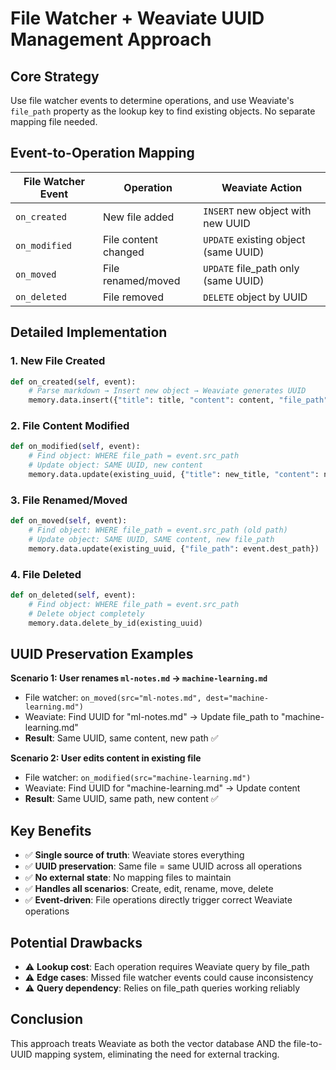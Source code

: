 # File Watcher + Weaviate UUID Management Approach

## Core Strategy
Use file watcher events to determine operations, and use Weaviate's `file_path` property as the lookup key to find existing objects. No separate mapping file needed.

## Event-to-Operation Mapping

| File Watcher Event | Operation | Weaviate Action |
|-------------------|-----------|-----------------|
| `on_created` | New file added | `INSERT` new object with new UUID |
| `on_modified` | File content changed | `UPDATE` existing object (same UUID) |
| `on_moved` | File renamed/moved | `UPDATE` file_path only (same UUID) |
| `on_deleted` | File removed | `DELETE` object by UUID |

## Detailed Implementation

### 1. New File Created
```python
def on_created(self, event):
    # Parse markdown → Insert new object → Weaviate generates UUID
    memory.data.insert({"title": title, "content": content, "file_path": path, ...})
```

### 2. File Content Modified  
```python
def on_modified(self, event):
    # Find object: WHERE file_path = event.src_path
    # Update object: SAME UUID, new content
    memory.data.update(existing_uuid, {"title": new_title, "content": new_content, ...})
```

### 3. File Renamed/Moved
```python
def on_moved(self, event):
    # Find object: WHERE file_path = event.src_path (old path)
    # Update object: SAME UUID, SAME content, new file_path
    memory.data.update(existing_uuid, {"file_path": event.dest_path})
```

### 4. File Deleted
```python
def on_deleted(self, event):
    # Find object: WHERE file_path = event.src_path
    # Delete object completely
    memory.data.delete_by_id(existing_uuid)
```

## UUID Preservation Examples

**Scenario 1: User renames `ml-notes.md` → `machine-learning.md`**
- File watcher: `on_moved(src="ml-notes.md", dest="machine-learning.md")`
- Weaviate: Find UUID for "ml-notes.md" → Update file_path to "machine-learning.md"
- **Result**: Same UUID, same content, new path ✅

**Scenario 2: User edits content in existing file**
- File watcher: `on_modified(src="machine-learning.md")`  
- Weaviate: Find UUID for "machine-learning.md" → Update content
- **Result**: Same UUID, same path, new content ✅

## Key Benefits
- ✅ **Single source of truth**: Weaviate stores everything
- ✅ **UUID preservation**: Same file = same UUID across all operations
- ✅ **No external state**: No mapping files to maintain
- ✅ **Handles all scenarios**: Create, edit, rename, move, delete
- ✅ **Event-driven**: File operations directly trigger correct Weaviate operations

## Potential Drawbacks
- ⚠️ **Lookup cost**: Each operation requires Weaviate query by file_path
- ⚠️ **Edge cases**: Missed file watcher events could cause inconsistency
- ⚠️ **Query dependency**: Relies on file_path queries working reliably

## Conclusion
This approach treats Weaviate as both the vector database AND the file-to-UUID mapping system, eliminating the need for external tracking.